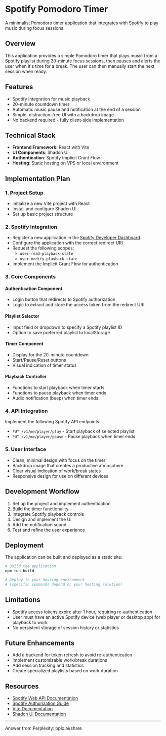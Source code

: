 # Spotify Pomodoro Timer

A minimalist Pomodoro timer application that integrates with Spotify to play music during focus sessions.

## Overview

This application provides a simple Pomodoro timer that plays music from a Spotify playlist during 20-minute focus sessions, then pauses and alerts the user when it's time for a break. The user can then manually start the next session when ready.

## Features

- Spotify integration for music playback
- 20-minute countdown timer
- Automatic music pause and notification at the end of a session
- Simple, distraction-free UI with a backdrop image
- No backend required - fully client-side implementation

## Technical Stack

- **Frontend Framework**: React with Vite
- **UI Components**: Shadcn UI
- **Authentication**: Spotify Implicit Grant Flow
- **Hosting**: Static hosting on VPS or local environment

## Implementation Plan

### 1. Project Setup

- Initialize a new Vite project with React
- Install and configure Shadcn UI
- Set up basic project structure

### 2. Spotify Integration

- Register a new application in the [Spotify Developer Dashboard](https://developer.spotify.com/dashboard/)
- Configure the application with the correct redirect URI
- Request the following scopes:
  - `user-read-playback-state`
  - `user-modify-playback-state`
- Implement the Implicit Grant Flow for authentication

### 3. Core Components

#### Authentication Component
- Login button that redirects to Spotify authorization
- Logic to extract and store the access token from the redirect URI

#### Playlist Selector
- Input field or dropdown to specify a Spotify playlist ID
- Option to save preferred playlist to localStorage

#### Timer Component
- Display for the 20-minute countdown
- Start/Pause/Reset buttons
- Visual indication of timer status

#### Playback Controller
- Functions to start playback when timer starts
- Functions to pause playback when timer ends
- Audio notification (beep) when timer ends

### 4. API Integration

Implement the following Spotify API endpoints:

- `PUT /v1/me/player/play` - Start playback of selected playlist
- `PUT /v1/me/player/pause` - Pause playback when timer ends

### 5. User Interface

- Clean, minimal design with focus on the timer
- Backdrop image that creates a productive atmosphere
- Clear visual indication of work/break states
- Responsive design for use on different devices

## Development Workflow

1. Set up the project and implement authentication
2. Build the timer functionality
3. Integrate Spotify playback controls
4. Design and implement the UI
5. Add the notification sound
6. Test and refine the user experience

## Deployment

The application can be built and deployed as a static site:

```bash
# Build the application
npm run build

# Deploy to your hosting environment
# (specific commands depend on your hosting solution)
```

## Limitations

- Spotify access tokens expire after 1 hour, requiring re-authentication
- User must have an active Spotify device (web player or desktop app) for playback to work
- No persistent storage of session history or statistics

## Future Enhancements

- Add a backend for token refresh to avoid re-authentication
- Implement customizable work/break durations
- Add session tracking and statistics
- Create specialized playlists based on work duration

## Resources

- [Spotify Web API Documentation](https://developer.spotify.com/documentation/web-api)
- [Spotify Authorization Guide](https://developer.spotify.com/documentation/general/guides/authorization-guide/)
- [Vite Documentation](https://vitejs.dev/guide/)
- [Shadcn UI Documentation](https://ui.shadcn.com/)

---
Answer from Perplexity: pplx.ai/share